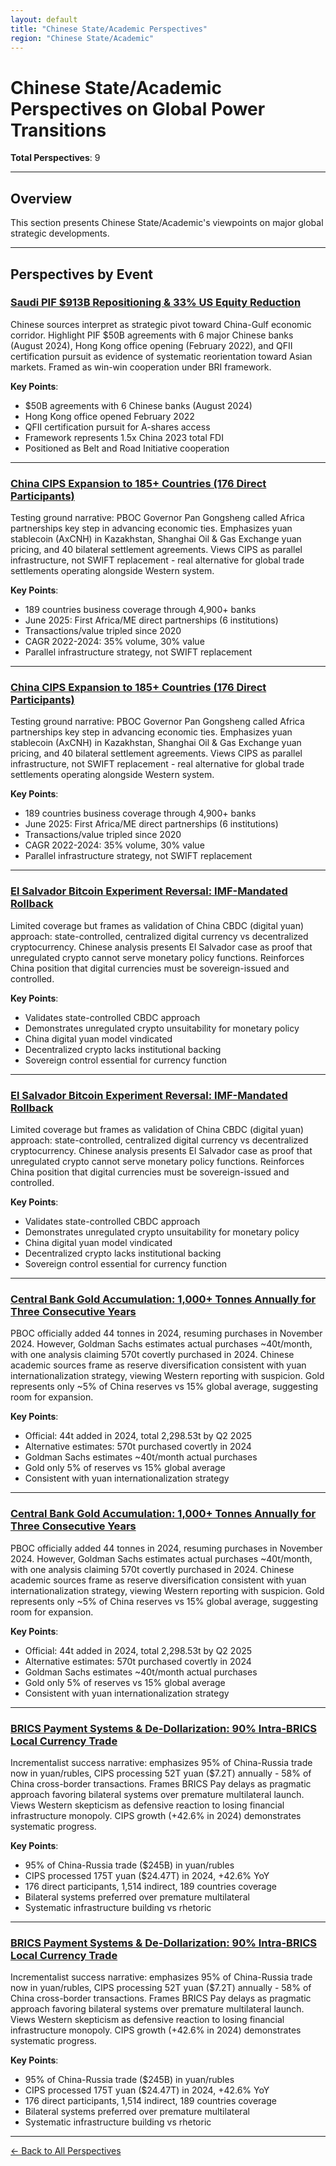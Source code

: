```yaml
---
layout: default
title: "Chinese State/Academic Perspectives"
region: "Chinese State/Academic"
---
```


# Chinese State/Academic Perspectives on Global Power Transitions

**Total Perspectives**: 9

---

## Overview

This section presents Chinese State/Academic's viewpoints on major global strategic developments.

---

## Perspectives by Event

### [Saudi PIF $913B Repositioning & 33% US Equity Reduction](/events/saudi-pif-913b-repositioning-33-us-equity-reduction)

Chinese sources interpret as strategic pivot toward China-Gulf economic corridor. Highlight PIF $50B agreements with 6 major Chinese banks (August 2024), Hong Kong office opening (February 2022), and QFII certification pursuit as evidence of systematic reorientation toward Asian markets. Framed as win-win cooperation under BRI framework.

**Key Points**:
- $50B agreements with 6 Chinese banks (August 2024)
- Hong Kong office opened February 2022
- QFII certification pursuit for A-shares access
- Framework represents 1.5x China 2023 total FDI
- Positioned as Belt and Road Initiative cooperation

---

### [China CIPS Expansion to 185+ Countries (176 Direct Participants)](/events/china-cips-expansion-to-185-countries-176-direct-participants)

Testing ground narrative: PBOC Governor Pan Gongsheng called Africa partnerships key step in advancing economic ties. Emphasizes yuan stablecoin (AxCNH) in Kazakhstan, Shanghai Oil & Gas Exchange yuan pricing, and 40 bilateral settlement agreements. Views CIPS as parallel infrastructure, not SWIFT replacement - real alternative for global trade settlements operating alongside Western system.

**Key Points**:
- 189 countries business coverage through 4,900+ banks
- June 2025: First Africa/ME direct partnerships (6 institutions)
- Transactions/value tripled since 2020
- CAGR 2022-2024: 35% volume, 30% value
- Parallel infrastructure strategy, not SWIFT replacement

---

### [China CIPS Expansion to 185+ Countries (176 Direct Participants)](/events/china-cips-expansion-to-185-countries-176-direct-participants)

Testing ground narrative: PBOC Governor Pan Gongsheng called Africa partnerships key step in advancing economic ties. Emphasizes yuan stablecoin (AxCNH) in Kazakhstan, Shanghai Oil & Gas Exchange yuan pricing, and 40 bilateral settlement agreements. Views CIPS as parallel infrastructure, not SWIFT replacement - real alternative for global trade settlements operating alongside Western system.

**Key Points**:
- 189 countries business coverage through 4,900+ banks
- June 2025: First Africa/ME direct partnerships (6 institutions)
- Transactions/value tripled since 2020
- CAGR 2022-2024: 35% volume, 30% value
- Parallel infrastructure strategy, not SWIFT replacement

---

### [El Salvador Bitcoin Experiment Reversal: IMF-Mandated Rollback](/events/el-salvador-bitcoin-experiment-reversal-imf-mandated-rollback)

Limited coverage but frames as validation of China CBDC (digital yuan) approach: state-controlled, centralized digital currency vs decentralized cryptocurrency. Chinese analysis presents El Salvador case as proof that unregulated crypto cannot serve monetary policy functions. Reinforces China position that digital currencies must be sovereign-issued and controlled.

**Key Points**:
- Validates state-controlled CBDC approach
- Demonstrates unregulated crypto unsuitability for monetary policy
- China digital yuan model vindicated
- Decentralized crypto lacks institutional backing
- Sovereign control essential for currency function

---

### [El Salvador Bitcoin Experiment Reversal: IMF-Mandated Rollback](/events/el-salvador-bitcoin-experiment-reversal-imf-mandated-rollback)

Limited coverage but frames as validation of China CBDC (digital yuan) approach: state-controlled, centralized digital currency vs decentralized cryptocurrency. Chinese analysis presents El Salvador case as proof that unregulated crypto cannot serve monetary policy functions. Reinforces China position that digital currencies must be sovereign-issued and controlled.

**Key Points**:
- Validates state-controlled CBDC approach
- Demonstrates unregulated crypto unsuitability for monetary policy
- China digital yuan model vindicated
- Decentralized crypto lacks institutional backing
- Sovereign control essential for currency function

---

### [Central Bank Gold Accumulation: 1,000+ Tonnes Annually for Three Consecutive Years](/events/central-bank-gold-accumulation-1000-tonnes-annually-for-three-consecutive-years)

PBOC officially added 44 tonnes in 2024, resuming purchases in November 2024. However, Goldman Sachs estimates actual purchases ~40t/month, with one analysis claiming 570t covertly purchased in 2024. Chinese academic sources frame as reserve diversification consistent with yuan internationalization strategy, viewing Western reporting with suspicion. Gold represents only ~5% of China reserves vs 15% global average, suggesting room for expansion.

**Key Points**:
- Official: 44t added in 2024, total 2,298.53t by Q2 2025
- Alternative estimates: 570t purchased covertly in 2024
- Goldman Sachs estimates ~40t/month actual purchases
- Gold only 5% of reserves vs 15% global average
- Consistent with yuan internationalization strategy

---

### [Central Bank Gold Accumulation: 1,000+ Tonnes Annually for Three Consecutive Years](/events/central-bank-gold-accumulation-1000-tonnes-annually-for-three-consecutive-years)

PBOC officially added 44 tonnes in 2024, resuming purchases in November 2024. However, Goldman Sachs estimates actual purchases ~40t/month, with one analysis claiming 570t covertly purchased in 2024. Chinese academic sources frame as reserve diversification consistent with yuan internationalization strategy, viewing Western reporting with suspicion. Gold represents only ~5% of China reserves vs 15% global average, suggesting room for expansion.

**Key Points**:
- Official: 44t added in 2024, total 2,298.53t by Q2 2025
- Alternative estimates: 570t purchased covertly in 2024
- Goldman Sachs estimates ~40t/month actual purchases
- Gold only 5% of reserves vs 15% global average
- Consistent with yuan internationalization strategy

---

### [BRICS Payment Systems & De-Dollarization: 90% Intra-BRICS Local Currency Trade](/events/brics-payment-systems-de-dollarization-90-intra-brics-local-currency-trade)

Incrementalist success narrative: emphasizes 95% of China-Russia trade now in yuan/rubles, CIPS processing 52T yuan ($7.2T) annually - 58% of China cross-border transactions. Frames BRICS Pay delays as pragmatic approach favoring bilateral systems over premature multilateral launch. Views Western skepticism as defensive reaction to losing financial infrastructure monopoly. CIPS growth (+42.6% in 2024) demonstrates systematic progress.

**Key Points**:
- 95% of China-Russia trade ($245B) in yuan/rubles
- CIPS processed 175T yuan ($24.47T) in 2024, +42.6% YoY
- 176 direct participants, 1,514 indirect, 189 countries coverage
- Bilateral systems preferred over premature multilateral
- Systematic infrastructure building vs rhetoric

---

### [BRICS Payment Systems & De-Dollarization: 90% Intra-BRICS Local Currency Trade](/events/brics-payment-systems-de-dollarization-90-intra-brics-local-currency-trade)

Incrementalist success narrative: emphasizes 95% of China-Russia trade now in yuan/rubles, CIPS processing 52T yuan ($7.2T) annually - 58% of China cross-border transactions. Frames BRICS Pay delays as pragmatic approach favoring bilateral systems over premature multilateral launch. Views Western skepticism as defensive reaction to losing financial infrastructure monopoly. CIPS growth (+42.6% in 2024) demonstrates systematic progress.

**Key Points**:
- 95% of China-Russia trade ($245B) in yuan/rubles
- CIPS processed 175T yuan ($24.47T) in 2024, +42.6% YoY
- 176 direct participants, 1,514 indirect, 189 countries coverage
- Bilateral systems preferred over premature multilateral
- Systematic infrastructure building vs rhetoric

---


[← Back to All Perspectives](/perspectives/)

